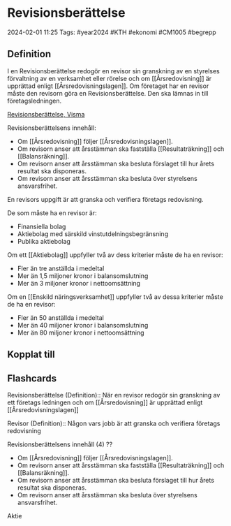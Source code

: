 # Revisionsberättelse

2024-02-01 11:25
Tags: #year2024 #KTH #ekonomi #CM1005 #begrepp

## Definition

I en Revisionsberättelse redogör en revisor sin granskning av en styrelses förvaltning av en verksamhet eller rörelse och om [[Årsredovisning]] är upprättad enligt [[Årsredovisningslagen]]. Om företaget har en revisor måste den revisorn göra en Revisionsberättelse. Den ska lämnas in till företagsledningen.

[Revisionsberättelse, Visma](https://vismaspcs.se/ekonomiska-termer/vad-ar-revisionsberattelse)

Revisionsberättelsens innehåll:

- Om [[Årsredovisning]] följer [[Årsredovisningslagen]].
- Om revisorn anser att årsstämman ska fastställa [[Resultaträkning]] och [[Balansräkning]].
- Om revisorn anser att årsstämman ska besluta förslaget till hur årets resultat ska disponeras.
- Om revisorn anser att årsstämman ska besluta över styrelsens ansvarsfrihet.

En revisors uppgift är att granska och verifiera företags redovisning.

De som måste ha en revisor är: 

- Finansiella bolag
- Aktiebolag med särskild vinstutdelningsbegränsning
- Publika aktiebolag

Om ett [[Aktiebolag]] uppfyller två av dess kriterier måste de ha en revisor:

- Fler än tre anställda i medeltal
- Mer än 1,5 miljoner kronor i balansomslutning
- Mer än 3 miljoner kronor i nettoomsättning

Om en [[Enskild näringsverksamhet]] uppfyller två av dessa kriterier måste de ha en revisor:

- Fler än 50 anställda i medeltal
- Mer än 40 miljoner kronor i balansomslutning
- Mer än 80 miljoner kronor i nettoomsättning

## Kopplat till

## Flashcards

Revisionsberättelse (Definition):: När en revisor redogör sin granskning av ett företags ledningen och om [[Årsredovisning]] är upprättad enligt [[Årsredovisningslagen]]
<!--SR:!2024-02-09,4,274!2024-02-20,13,290-->

Revisor (Definition):: Någon vars jobb är att granska och verifiera företags redovisning
<!--SR:!2024-02-16,11,270!2024-02-22,15,290-->

Revisionsberättelsens innehåll (4)
??
- Om [[Årsredovisning]] följer [[Årsredovisningslagen]].
- Om revisorn anser att årsstämman ska fastställa [[Resultaträkning]] och [[Balansräkning]].
- Om revisorn anser att årsstämman ska besluta förslaget till hur årets resultat ska disponeras.
- Om revisorn anser att årsstämman ska besluta över styrelsens ansvarsfrihet.
<!--SR:!2024-02-07,1,238!2024-02-11,4,276-->

Aktie